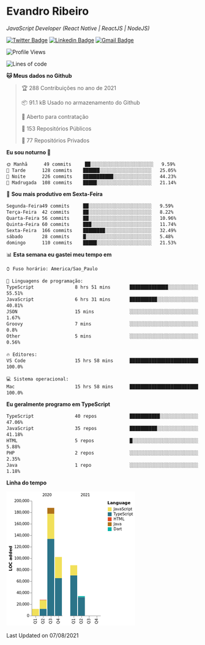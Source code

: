 # Evandro **Ribeiro**

*JavaScript Developer (React Native | ReactJS | NodeJS)*

[![Twitter Badge](https://img.shields.io/badge/-@ribeiroevandro-201B2D?style=flat-square&labelColor=201B2D&logo=twitter&logoColor=white&link=https://twitter.com/ribeiroevandro)](https://twitter.com/ribeiroevandro) 
[![Linkedin Badge](https://img.shields.io/badge/-Evandro%20Ribeiro-201B2D?style=flat-square&logo=Linkedin&logoColor=white&link=https://www.linkedin.com/in/ribeiroevandro)](https://www.linkedin.com/in/ribeiroevandro) 
[![Gmail Badge](https://img.shields.io/badge/-oi@ribeiroevandro.com.br-201B2D?style=flat-square&logo=Gmail&logoColor=white&link=mailto:oi@ribeiroevandro.com.br)](mailto:oi@ribeiroevandro.com.br)


<!--START_SECTION:waka-->
![Profile Views](http://img.shields.io/badge/Visualizac%C3%B5es%20do%20perfil-0-blue)

![Lines of code](https://img.shields.io/badge/Desde%20o%20Hello%20World%20eu%20escrevi-451287%20linhas%20de%20c%C3%B3digo-blue)

**🐱 Meus dados no Github** 

> 🏆 288 Contribuições no ano de 2021
 > 
> 📦 91.1 kB Usado no armazenamento do Github 
 > 
> 💼 Aberto para contratação
 > 
> 📜 153 Repositórios Públicos 
 > 
> 🔑 77 Repositórios Privados  
 > 
**Eu sou noturno 🦉** 

```text
🌞 Manhã      49 commits     ██░░░░░░░░░░░░░░░░░░░░░░░   9.59% 
🌆 Tarde      128 commits    ██████░░░░░░░░░░░░░░░░░░░   25.05% 
🌃 Noite      226 commits    ███████████░░░░░░░░░░░░░░   44.23% 
🌙 Madrugada  108 commits    █████░░░░░░░░░░░░░░░░░░░░   21.14%

```
📅 **Sou mais produtivo em Sexta-Feira** 

```text
Segunda-Feira49 commits     ██░░░░░░░░░░░░░░░░░░░░░░░   9.59% 
Terça-Feira  42 commits     ██░░░░░░░░░░░░░░░░░░░░░░░   8.22% 
Quarta-Feira 56 commits     ██░░░░░░░░░░░░░░░░░░░░░░░   10.96% 
Quinta-Feira 60 commits     ███░░░░░░░░░░░░░░░░░░░░░░   11.74% 
Sexta-Feira  166 commits    ████████░░░░░░░░░░░░░░░░░   32.49% 
sábado       28 commits     █░░░░░░░░░░░░░░░░░░░░░░░░   5.48% 
domingo      110 commits    █████░░░░░░░░░░░░░░░░░░░░   21.53%

```


📊 **Esta semana eu gastei meu tempo em** 

```text
⌚︎ Fuso horário: America/Sao_Paulo

💬 Linguagens de programação: 
TypeScript               8 hrs 51 mins       ██████████████░░░░░░░░░░░   55.51% 
JavaScript               6 hrs 31 mins       ██████████░░░░░░░░░░░░░░░   40.81% 
JSON                     15 mins             ░░░░░░░░░░░░░░░░░░░░░░░░░   1.67% 
Groovy                   7 mins              ░░░░░░░░░░░░░░░░░░░░░░░░░   0.8% 
Other                    5 mins              ░░░░░░░░░░░░░░░░░░░░░░░░░   0.56%

🔥 Editores: 
VS Code                  15 hrs 58 mins      █████████████████████████   100.0%

💻 Sistema operacional: 
Mac                      15 hrs 58 mins      █████████████████████████   100.0%

```

**Eu geralmente programo em TypeScript** 

```text
TypeScript               40 repos            ███████████░░░░░░░░░░░░░░   47.06% 
JavaScript               35 repos            ██████████░░░░░░░░░░░░░░░   41.18% 
HTML                     5 repos             █░░░░░░░░░░░░░░░░░░░░░░░░   5.88% 
PHP                      2 repos             ░░░░░░░░░░░░░░░░░░░░░░░░░   2.35% 
Java                     1 repo              ░░░░░░░░░░░░░░░░░░░░░░░░░   1.18%

```


**Linha do tempo**

![Chart not found](https://raw.githubusercontent.com/ribeiroevandro/ribeiroevandro/master/charts/bar_graph.png) 


 Last Updated on 07/08/2021
<!--END_SECTION:waka-->
